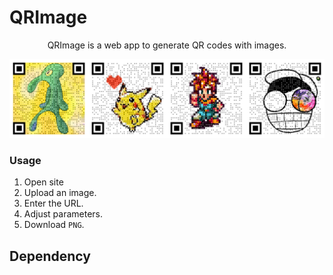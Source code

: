# QRImage

<p align="center">
    QRImage is a web app to generate QR codes with images.
</p>

<p align="center">
    <img src="images/demo.png">
</p>

### Usage

1. Open site
2. Upload an image.
3. Enter the URL.
4. Adjust parameters.
5. Download `PNG`.

## Dependency

